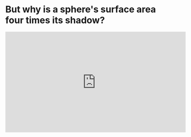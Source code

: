 # But why is a sphere's surface area four times its shadow?

<iframe width="560" height="315" src="https://www.youtube.com/embed/GNcFjFmqEc8" frameborder="0" allow="accelerometer; autoplay; clipboard-write; encrypted-media; gyroscope; picture-in-picture" allowfullscreen></iframe>
